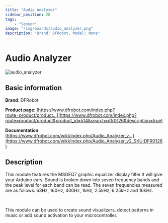 ```yaml
---
title: "Audio Analyzer"
sidebar_position: 28
tags:
    - "Sensor"
image: "/img/boards/audio_analyzer.png"
description: "Brand: DFRobot, Model: None"
---
```

# Audio Analyzer

![audio_analyzer](/img/boards/audio_analyzer.png)

## Basic information

**Brand**: DFRobot

**Product page**: [https://www.dfrobot.com/index.php?route=product/product...](https://www.dfrobot.com/index.php?route=product/product&product_id=514&search=dfr0126&description=true)

**Documentation**: [https://www.dfrobot.com/wiki/index.php/Audio_Analyzer_v...](https://www.dfrobot.com/wiki/index.php/Audio_Analyzer_v2_SKU:DFR0126)

## Description

This module features the MSGEQ7 graphic equalizer display filter\.It will give your Arduino ears\. Sound is broken down into seven frequency bands and the peak level for each band can be read\. The seven frequencies measured are as follows: 63Hz, 160Hz, 400Hz, 1kHz, 2\.5kHz, 6\.25kHz and 16kHz\.

 

This module can be used to create sound visualizers, detect patterns in music or add sound activation to your microcontroller\.

